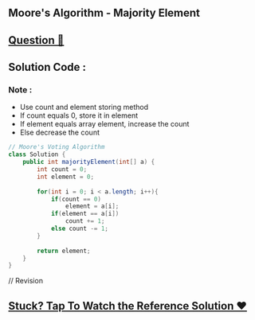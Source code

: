 ## Moore's Algorithm - Majority Element
## [Question 🦋](https://leetcode.com/problems/majority-element/)

## Solution Code :

### Note :
- Use count and element storing method
- If count equals 0, store it in element
- If element equals array element, increase the count
- Else decrease the count

```java
// Moore's Voting Algorithm
class Solution {
    public int majorityElement(int[] a) {
        int count = 0;
        int element = 0;
        
        for(int i = 0; i < a.length; i++){
            if(count == 0)
                element = a[i];
            if(element == a[i])
                count += 1;
            else count -= 1;
        }
        
        return element;
    }
}
```

// Revision

## [Stuck? Tap To Watch the Reference Solution ❤](https://www.youtube.com/watch?v=AoX3BPWNnoE&list=PLgUwDviBIf0rPG3Ictpu74YWBQ1CaBkm2&index=17)
